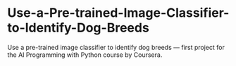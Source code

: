 # Use-a-Pre-trained-Image-Classifier-to-Identify-Dog-Breeds
Use a pre-trained image classifier to identify dog breeds — first project for the AI Programming with Python course by Coursera.
